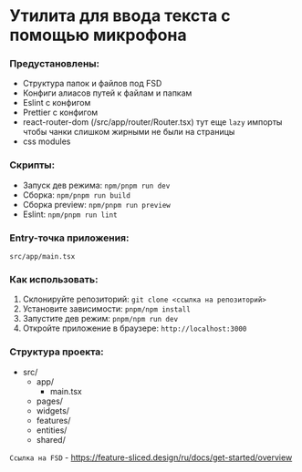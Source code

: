# Утилита для ввода текста с помощью микрофона

### Предустановлены:

- Структура папок и файлов под FSD
- Конфиги алиасов путей к файлам и папкам
- Eslint с конфигом
- Prettier с конфигом
- react-router-dom (/src/app/router/Router.tsx) тут еще `lazy` импорты чтобы чанки слишком жирными не были на страницы
- css modules

### Скрипты:

- Запуск дев режима: `npm/pnpm run dev`
- Сборка: `npm/pnpm run build`
- Сборка preview: `npm/pnpm run preview`
- Eslint: `npm/pnpm run lint`

### Entry-точка приложения:

`src/app/main.tsx`

### Как использовать:

1. Склонируйте репозиторий: `git clone <ссылка на репозиторий>`
2. Установите зависимости: `pnpm/npm install`
3. Запустите дев режим: `pnpm/npm run dev`
4. Откройте приложение в браузере: `http://localhost:3000`

### Структура проекта:

- src/
  - app/
    - main.tsx
  - pages/
  - widgets/
  - features/
  - entities/
  - shared/

`Ссылка на FSD` - https://feature-sliced.design/ru/docs/get-started/overview
